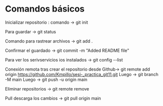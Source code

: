 # Comandos básicos
Inicializar repositorio : comando -> git init

Para guardar -> git status

Comando para rastrear archivos -> git add .

Confirmar el guardado -> git commit -m "Added README file"

Para ver  los serivservicios ios instalados -> git config --list

Conexión remota tras crear el repositorio desde Github-> git remote add origin https://github.com/Kmpillo/sesi-_practica_git11.git
Luego -> git branch -M main
Luego -> git push -u origin main

Eliminar repositorios -> git remote remove 

Pull descarga los cambios -> git pull origin main
